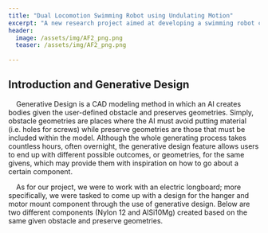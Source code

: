 ```yaml
---
title: "Dual Locomotion Swimming Robot using Undulating Motion"
excerpt: "A new research project aimed at developing a swimming robot capable of diving underwater, docking on the inner walls of a pipe, and sensing liquids flowing through."
header:
  image: /assets/img/AF2_png.png
  teaser: /assets/img/AF2_png.png
   
---
```

## Introduction and Generative Design
&nbsp;&nbsp;&nbsp;&nbsp;Generative Design is a CAD modeling method in which an AI creates bodies given the user-defined obstacle and preserves geometries. Simply, obstacle geometries are places where the AI must avoid putting material (i.e. holes for screws) while preserve geometries are those that must be included within the model. Although the whole generating process takes countless hours, often overnight, the generative design feature allows users to end up with different possible outcomes, or geometries, for the same givens, which may provide them with inspiration on how to go about a certain component. 

&nbsp;&nbsp;&nbsp;&nbsp;As for our project, we were to work with an electric longboard; more specifically, we were tasked to come up with a design for the hanger and motor mount component through the use of generative design. Below are two different components (Nylon 12 and AlSi10Mg) created based on the same given obstacle and preserve geometries.
